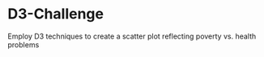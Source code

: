 # D3-Challenge
Employ D3 techniques to create a scatter plot reflecting poverty vs. health problems
